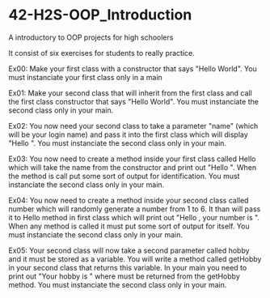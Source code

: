 # 42-H2S-OOP_Introduction

A introductory to OOP projects for high schoolers

It consist of six exercises for students to really practice.

Ex00: Make your first class with a constructor that says "Hello World". You must instanciate your first class only in a main

Ex01: Make your second class that will inherit from the first class and call the first class constructor that says "Hello World". You must instanciate the second class only in your main.

Ex02: You now need your second class to take a parameter "name" (which will be your login name) and pass it into the first class which will display "Hello <name>". You must instanciate the second class only in your main.

Ex03: You now need to create a method inside your first class called Hello which will take the name from the constructor and print out "Hello <name>". When the method is call put some sort of output for identification. You must instanciate the second class only in your main.

Ex04: You now need to create a method inside your second class called number which will randomly generate a number from 1 to 6. It than will pass it to Hello method in first class which will print out "Hello <name>, your number is <number>". When any method is called it must put some sort of output for itself. You must instanciate the second class only in your main.

Ex05: Your second class will now take a second parameter called hobby and it must be stored as a variable. You will write a method called getHobby in your second class that returns this variable. In your main you need to print out "Your hobby is <hobby>" where <hobby> must be returned from the getHobby method. You must instanciate the second class only in your main.
